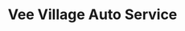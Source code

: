 ---
title: "Vee Village Auto Service"
url: /kansas-city/vee-village-auto-service/
shop: car repair
---